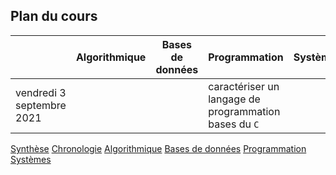 ## Plan du cours

|   | Algorithmique | Bases de données | Programmation | Systèmes | 
|---|-----------|---------|---------|-------|
| vendredi 3 septembre 2021 |  |  | caractériser un langage de programmation<br />bases du `C` |  | 



[Synthèse](synthese.md) [Chronologie](chronologie.md) [Algorithmique](algorithmique.md) [Bases de données](bd.md) [Programmation](prog.md) [Systèmes](systemes.md) 


